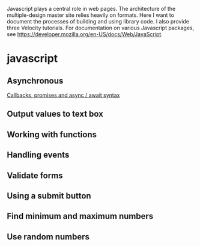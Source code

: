 Javascript plays a central role in web pages. The architecture of the multiple-design master site relies heavily on formats. Here I want to document the processes of building and using library code. I also provide three Velocity tutorials. For documentation on various Javascript packages, see https://developer.mozilla.org/en-US/docs/Web/JavaScript.


# javascript

## Asynchronous

[Callbacks, promises and async / await syntax](https://erikespana.github.io/javascript/asynchronous/)

## Output values to text box

## Working with functions

## Handling events

## Validate forms

## Using a submit button

## Find minimum and maximum numbers

## Use random numbers

